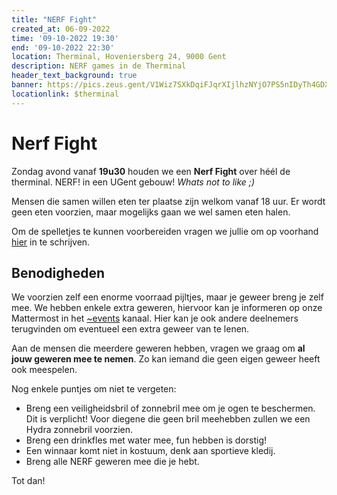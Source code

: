```yaml
---
title: "NERF Fight"
created_at: 06-09-2022 
time: '09-10-2022 19:30' 
end: '09-10-2022 22:30' 
location: Therminal, Hoveniersberg 24, 9000 Gent
description: NERF games in de Therminal
header_text_background: true 
banner: https://pics.zeus.gent/V1Wiz7SXkDqiFJqrXIjlhzNYjO7PS5nIDyTh4GDX.jpg
locationlink: $therminal
---
```


# Nerf Fight

Zondag avond vanaf **19u30** houden we een **Nerf Fight** over héél de therminal. NERF! in een UGent gebouw! *Whats not to like ;)* 

Mensen die samen willen eten ter plaatse zijn welkom vanaf 18 uur. Er wordt geen eten voorzien, maar mogelijks gaan we wel samen eten halen.

Om de spelletjes te kunnen voorbereiden vragen we jullie om op voorhand [hier][nerf] in te schrijven.

## Benodigheden

We voorzien zelf een enorme voorraad pijltjes, maar je geweer breng je zelf mee.
We hebben enkele extra geweren, hiervoor kan je informeren op onze Mattermost in
het [~events][events] kanaal. Hier kan je ook andere deelnemers terugvinden om eventueel een extra geweer van te lenen.

Aan de mensen die meerdere geweren hebben, vragen we graag om **al jouw geweren mee te nemen**. Zo kan iemand die geen eigen geweer heeft ook meespelen.

Nog enkele puntjes om niet te vergeten:

- Breng een veiligheidsbril of zonnebril mee om je ogen te beschermen. Dit is verplicht! Voor diegene die geen bril meehebben zullen we een Hydra zonnebril voorzien.
- Breng een drinkfles met water mee, fun hebben is dorstig!
- Een winnaar komt niet in kostuum, denk aan sportieve kledij.
- Breng alle NERF geweren mee die je hebt.

Tot dan!

[events]: https://mattermost.zeus.gent/zeus/channels/events
[nerf]: https://event.student.ugent.be/events/352
